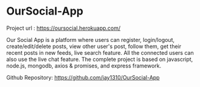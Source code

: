 # OurSocial-App

Project url : https://oursocial.herokuapp.com/

Our Social App is a platform where users can register, login/logout, create/edit/delete posts, view other user's post, follow them, get their recent posts in new feeds, live search feature.
All the connected users can also use the live chat feature.
The complete project is based on javascript, node.js, mongodb, axios & promises, and express framework.

Github Repository: https://github.com/jay1310/OurSocial-App
